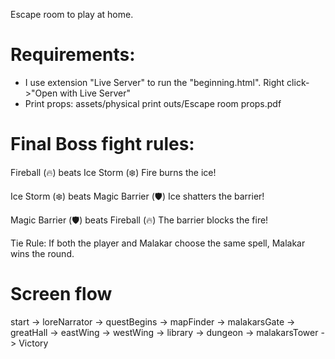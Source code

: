 Escape room to play at home.

# Requirements:
* I use extension "Live Server" to run the "beginning.html". Right click->"Open with Live Server"
* Print props: assets/physical print outs/Escape room props.pdf

# Final Boss fight rules:
Fireball (🔥) beats Ice Storm (❄️)
Fire burns the ice!

Ice Storm (❄️) beats Magic Barrier (🛡️)
Ice shatters the barrier!

Magic Barrier (🛡️) beats Fireball (🔥)
The barrier blocks the fire!

Tie Rule:
If both the player and Malakar choose the same spell, Malakar wins the round.

# Screen flow
start -> loreNarrator -> questBegins -> mapFinder -> malakarsGate -> greatHall -> eastWing
                                                                               -> westWing
                                                                               -> library
                                                                               -> dungeon
                                                                               -> malakarsTower -> Victory


